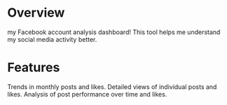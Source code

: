 <h1>Overview</h1>
my Facebook account analysis dashboard! This tool helps me understand my social media activity better.
<h1>Features</h1>
Trends in monthly posts and likes.
Detailed views of individual posts and likes.
Analysis of post performance over time and likes.

